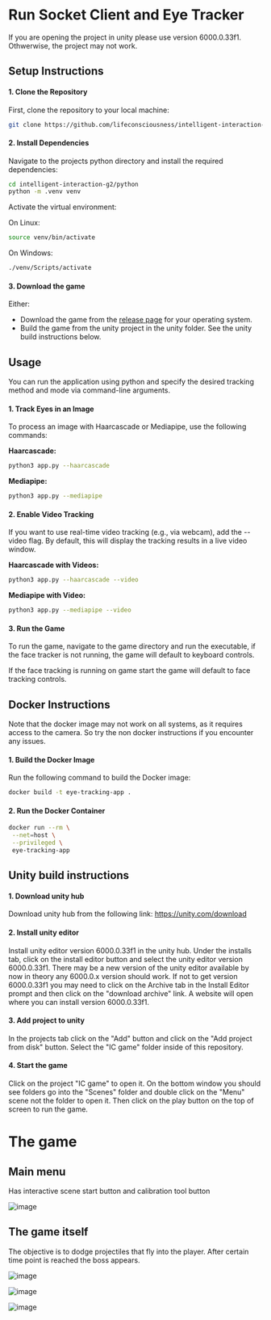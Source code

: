 
# Run Socket Client and Eye Tracker

If you are opening the project in unity please use version 6000.0.33f1. Othwerwise, the project may not work.

## Setup Instructions

#### 1. Clone the Repository
First, clone the repository to your local machine:

```bash
git clone https://github.com/lifeconsciousness/intelligent-interaction-g2.git
```

#### 2. Install Dependencies

Navigate to the projects python directory and install the required dependencies:

```bash
cd intelligent-interaction-g2/python
python -m .venv venv
```

Activate the virtual environment:

On Linux:
```bash
source venv/bin/activate
```

On Windows:
```bash
./venv/Scripts/activate
```

#### 3. Download the game

Either:

- Download the game from the [release page](https://github.com/lifeconsciousness/intelligent-interaction-g2/releases/latest) for your operating system.
- Build the game from the unity project in the unity folder. See the unity build instructions below.

## Usage

You can run the application using python and specify the desired tracking method and mode via command-line arguments.

#### 1. Track Eyes in an Image
To process an image with Haarcascade or Mediapipe, use the following commands:

**Haarcascade:**

```bash
python3 app.py --haarcascade
```

**Mediapipe:**

```bash
python3 app.py --mediapipe
```

#### 2. Enable Video Tracking
If you want to use real-time video tracking (e.g., via webcam), add the --video flag. By default, this will display the tracking results in a live video window.

**Haarcascade with Videos:**

```bash
python3 app.py --haarcascade --video
```

**Mediapipe with Video:**

```bash
python3 app.py --mediapipe --video
```

#### 3. Run the Game

To run the game, navigate to the game directory and run the executable, if the face tracker is not running, the game will default to keyboard controls.

If the face tracking is running on game start the game will default to face tracking controls.

## Docker Instructions

Note that the docker image may not work on all systems, as it requires access to the camera. So try the non docker instructions if you encounter any issues.

#### 1. Build the Docker Image
Run the following command to build the Docker image:

```bash
docker build -t eye-tracking-app .
```

#### 2. Run the Docker Container

```bash
docker run --rm \
 --net=host \
 --privileged \
 eye-tracking-app
```

## Unity build instructions

#### 1. Download unity hub

Download unity hub from the following link: https://unity.com/download

#### 2. Install unity editor

Install unity editor version 6000.0.33f1 in the unity hub. Under the installs tab, click on the install editor button and select the unity editor version 6000.0.33f1. There may be a new version of the unity editor available by now in theory any 6000.0.x version should work. If not to get version 6000.0.33f1 you may need to click on the Archive tab in the Install Editor prompt and then click on the "download archive" link. A website will open where you can install version 6000.0.33f1.

#### 3. Add project to unity

In the projects tab click on the "Add" button and click on the "Add project from disk" button. Select the "IC game" folder inside of this repository.

#### 4. Start the game

Click on the project "IC game" to open it. On the bottom window you should see folders go into the "Scenes" folder and double click on the "Menu" scene not the folder to open it. Then click on the play button on the top of screen to run the game.


# The game

## Main menu

Has interactive scene start button and calibration tool button

![image](https://i.ibb.co/GMLrGq1/Screenshot-2025-01-22-at-23-26-05.png)

## The game itself

The objective is to dodge projectiles that fly into the player. After certain time point is reached the boss appears.

![image](https://i.ibb.co/4skYf3d/Screenshot-2025-01-22-at-23-26-20.png)

![image](https://i.ibb.co/wsbWSyJ/Screenshot-2025-01-22-at-23-41-40.png)

![image](https://i.ibb.co/JRhB3V1/Screenshot-2025-01-22-at-23-46-58.png)
